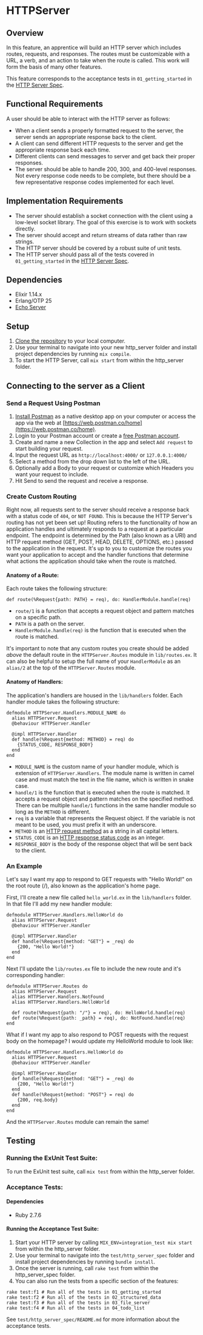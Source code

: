 # HTTPServer

## Overview

In this feature, an apprentice will build an HTTP server which includes routes, requests, and responses. The routes must be customizable with a URL, a verb, and an action to take when the route is called. This work will form the basis of many other features.

This feature corresponds to the acceptance tests in `01_getting_started` in the [HTTP Server Spec](https://github.com/8thlight/http_server_spec).

## Functional Requirements

A user should be able to interact with the HTTP server as follows:

* When a client sends a properly formatted request to the server, the server sends an appropriate response back to the client.
* A client can send different HTTP requests to the server and get the appropriate response back each time.
* Different clients can send messages to server and get back their proper responses.
* The server should be able to handle 200, 300, and 400-level responses. Not every response code needs to be complete, but there should be a few representative response codes implemented for each level.

## Implementation Requirements

* The server should establish a socket connection with the client using a low-level socket library. The goal of this exercise is to work with sockets directly.
* The server should accept and return streams of data rather than raw strings.
* The HTTP server should be covered by a robust suite of unit tests.
* The HTTP server should pass all of the tests covered in `01_getting_started` in the [HTTP Server Spec](https://github.com/8thlight/http_server_spec).

## Dependencies
* Elixir 1.14.x
* Erlang/OTP 25
* [Echo Server](https://github.com/8thlight/apprenticeship_syllabus/blob/master/shared_resources/projects/http_server/01_beginner/echo_server.md)

## Setup
1. [Clone the repository](https://docs.github.com/en/repositories/creating-and-managing-repositories/cloning-a-repository) to your local computer.
2. Use your terminal to navigate into your new http_server folder and install project dependencies by running `mix compile`.
3. To start the HTTP Server, call `mix start` from within the http_server folder.

## Connecting to the server as a Client

### Send a Request Using Postman
1. [Install Postman](https://learning.postman.com/docs/getting-started/installation-and-updates/) as a native desktop app on your computer or access the app via the web at [https://web.postman.co/home](https://web.postman.co/home).
2. Login to your Postman account or create a [free Postman account](https://www.postman.com/postman-account/).
3. Create and name a new Collection in the app and select `Add request` to start building your request.
4. Input the request URL as `http://localhost:4000/` or `127.0.0.1:4000/`
5. Select a method from the drop down list to the left of the URL.
6. Optionally add a Body to your request or customize which Headers you want your request to include.
7. Hit Send to send the request and receive a response.

### Create Custom Routing

Right now, all requests sent to the server should receive a response back with a status code of `404`, or `NOT FOUND`. This is because the HTTP Server's routing has not yet been set up! Routing refers to the functionality of how an application handles and ultimately responds to a request at a particular endpoint. The endpoint is determined by the Path (also known as a URI) and HTTP request method (GET, POST, HEAD, DELETE, OPTIONS, etc.) passed to the application in the request. It's up to you to customize the routes you want your application to accept and the handler functions that determine what actions the application should take when the route is matched. 

#### Anatomy of a Route:

Each route takes the following structure:

```
def route(%Request{path: PATH} = req), do: HandlerModule.handle(req)
```

* `route/1` is a function that accepts a request object and pattern matches on a specific path.
* `PATH` is a path on the server.
* `HandlerModule.handle(req)` is the function that is executed when the route is matched.

It's important to note that any custom routes you create should be added *above* the default route in the `HTTPServer.Routes` module in `lib/routes.ex`. It can also be helpful to setup the full name of your `HandlerModule` as an `alias/2` at the top of the `HTTPServer.Routes` module.

#### Anatomy of Handlers:

The application's handlers are housed in the `lib/handlers` folder. Each handler module takes the following structure:

```
defmodule HTTPServer.Handlers.MODULE_NAME do
  alias HTTPServer.Request
  @behaviour HTTPServer.Handler

  @impl HTTPServer.Handler
  def handle(%Request{method: METHOD} = req) do
    {STATUS_CODE, RESPONSE_BODY}
  end
end
```

* `MODULE_NAME` is the custom name of your handler module, which is extension of `HTTPServer.Handlers`. The module name is written in camel case and must match the text in the file name, which is written in snake case.
* `handle/1` is the function that is executed when the route is matched. It accepts a request object and pattern matches on the specified method. There can be multiple `handle/1` functions in the same handler module so long as the `METHOD` is different.
* `req` is a variable that represents the Request object. If the variable is not meant to be used, you must prefix it with an underscore.
* `METHOD` is an [HTTP request method](https://en.wikipedia.org/wiki/HTTP#Request_methods) as a string in all capital letters.
* `STATUS_CODE` is an [HTTP response status code](https://en.wikipedia.org/wiki/List_of_HTTP_status_codes) as an integer.
* `RESPONSE_BODY` is the body of the response object that will be sent back to the client.

### An Example

Let's say I want my app to respond to GET requests with "Hello World!" on the root route (/), also known as the application's home page.

First, I'll create a new file called `hello_world.ex` in the `lib/handlers` folder. In that file I'll add my new handler module:

```
defmodule HTTPServer.Handlers.HelloWorld do
  alias HTTPServer.Request
  @behaviour HTTPServer.Handler

  @impl HTTPServer.Handler
  def handle(%Request{method: "GET"} = _req) do
    {200, "Hello World!"}
  end
end
```

Next I'll update the `lib/routes.ex` file to include the new route and it's corresponding handler:

```
defmodule HTTPServer.Routes do
  alias HTTPServer.Request
  alias HTTPServer.Handlers.NotFound
  alias HTTPServer.Handlers.HelloWorld

  def route(%Request{path: "/"} = req), do: HelloWorld.handle(req)
  def route(%Request{path: _path} = req), do: NotFound.handle(req)
end
```

What if I want my app to also respond to POST requests with the request body on the homepage? I would update my HelloWorld module to look like:

```
defmodule HTTPServer.Handlers.HelloWorld do
  alias HTTPServer.Request
  @behaviour HTTPServer.Handler

  @impl HTTPServer.Handler
  def handle(%Request{method: "GET"} = _req) do
    {200, "Hello World!"}
  end
  def handle(%Request{method: "POST"} = req) do
    {200, req.body}
  end
end
```

And the `HTTPServer.Routes` module can remain the same!

## Testing
### Running the ExUnit Test Suite:

To run the ExUnit test suite, call `mix test` from within the http_server folder.

### Acceptance Tests:

#### Dependencies
* Ruby 2.7.6

#### Running the Acceptance Test Suite:
1. Start your HTTP server by calling `MIX_ENV=integration_test mix start` from within the http_server folder.
2. Use your terminal to navigate into the `test/http_server_spec` folder and install project dependencies by running `bundle install`.
3. Once the server is running, call `rake test` from within the http_server_spec folder.
4. You can also run the tests from a specific section of the features:

```
rake test:f1 # Run all of the tests in 01_getting_started
rake test:f2 # Run all of the tests in 02_structured_data
rake test:f3 # Run all of the tests in 03_file_server
rake test:f4 # Run all of the tests in 04_todo_list
```
See `test/http_server_spec/README.md` for more information about the acceptance tests.
